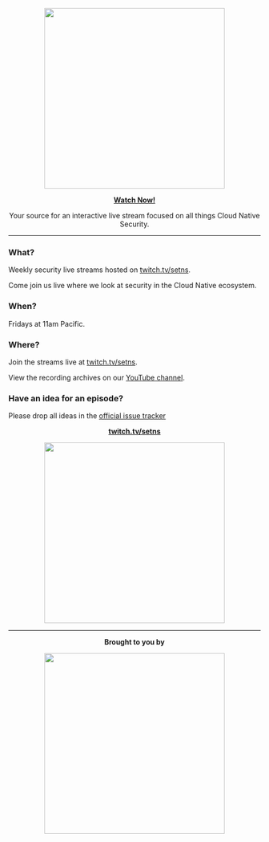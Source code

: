 <p align="center"><img src="img/Setns.live-rgb.png" width="360"></p>

<p align="center"><b><a href="https://twitch.tv/setns">Watch Now!</a></b></p>

<p align="center">Your source for an interactive live stream focused on all things Cloud Native Security.</p>

<hr>

### What?

Weekly security live streams hosted on [twitch.tv/setns](https://twitch.tv/setns).

Come join us live where we look at security in the Cloud Native ecosystem.

### When?

Fridays at 11am Pacific.

### Where?

Join the streams live at [twitch.tv/setns](https://twitch.tv/setns).

View the recording archives on our [YouTube channel](https://www.youtube.com/playlist?list=PLrUjPk-W0ladAEX5maGkHroiJVfQCh-kj). 

### Have an idea for an episode?

Please drop all ideas in the [official issue tracker](https://github.com/setns/live/issues)

<p align="center"><b><a href="https://twitch.tv/setns">twitch.tv/setns</a></b></p>
<p align="center"><a href="https://twitch.tv/setns"><img src="img/Twitch.png" width="360"></a></p>


<hr>

<p align="center"><b>Brought to you by</b></p>

<p align="center"><a href="https://bit.ly/2K479wO"><img src="img/SysdigLogo.png" width="360"></a></p>
